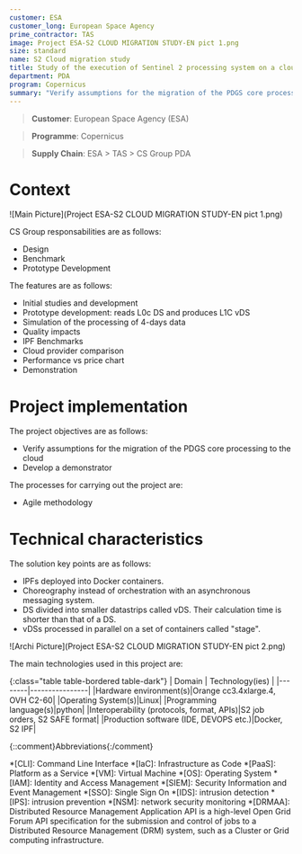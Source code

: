 ```yaml
---
customer: ESA
customer_long: European Space Agency
prime_contractor: TAS
image: Project ESA-S2 CLOUD MIGRATION STUDY-EN pict 1.png
size: standard
name: S2 Cloud migration study
title: Study of the execution of Sentinel 2 processing system on a cloud infrastructure
department: PDA
program: Copernicus
summary: "Verify assumptions for the migration of the PDGS core processing to the cloud. Develop a demonstrator"
---
```


> __Customer__\: European Space Agency (ESA)

> __Programme__\: Copernicus

> __Supply Chain__\: ESA > TAS >  CS Group PDA


# Context


![Main Picture](Project ESA-S2 CLOUD MIGRATION STUDY-EN pict 1.png)

CS Group responsabilities are as follows:
* Design
* Benchmark
* Prototype Development


The features are as follows:
* Initial studies and development
* Prototype development: reads L0c DS and produces L1C vDS
* Simulation of the processing of 4-days data
* Quality impacts
* IPF Benchmarks
* Cloud provider comparison
* Performance vs price chart
* Demonstration

# Project implementation

The project objectives are as follows:
* Verify assumptions for the migration of the PDGS core processing to the cloud 
* Develop a demonstrator

The processes for carrying out the project are:
* Agile methodology

# Technical characteristics

The solution key points are as follows:
* IPFs deployed into Docker containers.
* Choreography instead of orchestration with an asynchronous messaging system.
* DS divided into smaller datastrips called vDS. Their calculation time is shorter than that of a DS.
* vDSs processed in parallel on a set of containers called "stage".

![Archi Picture](Project ESA-S2 CLOUD MIGRATION STUDY-EN pict 2.png)

The main technologies used in this project are:

{:class="table table-bordered table-dark"}
| Domain | Technology(ies) |
|--------|----------------|
|Hardware environment(s)|Orange cc3.4xlarge.4, OVH C2-60|
|Operating System(s)|Linux|
|Programming language(s)|python|
|Interoperability (protocols, format, APIs)|S2 job orders, S2 SAFE format|
|Production software (IDE, DEVOPS etc.)|Docker, S2 IPF|



{::comment}Abbreviations{:/comment}

*[CLI]: Command Line Interface
*[IaC]: Infrastructure as Code
*[PaaS]: Platform as a Service
*[VM]: Virtual Machine
*[OS]: Operating System
*[IAM]: Identity and Access Management
*[SIEM]: Security Information and Event Management
*[SSO]: Single Sign On
*[IDS]: intrusion detection
*[IPS]: intrusion prevention
*[NSM]: network security monitoring
*[DRMAA]: Distributed Resource Management Application API is a high-level Open Grid Forum API specification for the submission and control of jobs to a Distributed Resource Management (DRM) system, such as a Cluster or Grid computing infrastructure.
